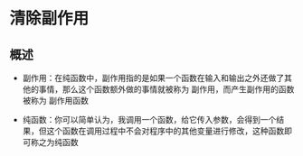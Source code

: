 # 清除副作用

## 概述

+ 副作用：在纯函数中，副作用指的是如果一个函数在输入和输出之外还做了其他的事情，那么这个函数额外做的事情就被称为 副作用，而产生副作用的函数被称为 副作用函数

+ 纯函数：你可以简单认为，我调用一个函数，给它传入参数，会得到一个结果，但这个函数在调用过程中不会对程序中的其他变量进行修改，这种函数即可称之为纯函数

